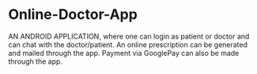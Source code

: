 # Online-Doctor-App
AN ANDROID APPLICATION, where one can login as patient or doctor and can chat with the doctor/patient. An online prescription can be generated and mailed through the app. Payment via GooglePay can also be made through the app. 
